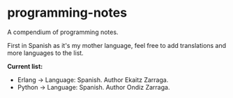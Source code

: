 # programming-notes
A compendium of programming notes.

First in Spanish as it's my mother language, feel free to add translations and more languages to the list.

**Current list:**
* Erlang -> Language: Spanish. Author Ekaitz Zarraga.
* Python -> Language: Spanish. Author Ondiz Zarraga.
